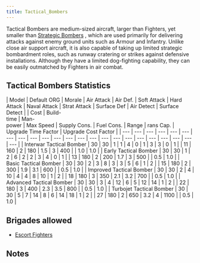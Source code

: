 ```yaml
---
title: Tactical_Bombers
---
```

 Tactical Bombers are medium-sized aircraft, larger than Fighters, yet smaller than [Strategic Bombers](/wiki/Strategic_Bombers "Strategic Bombers") , which are used primarily for delivering attacks against enemy ground units such as Armour and Infantry. Unlike close air support aircraft, it is also capable of taking up limited strategic bombardment roles, such as runway cratering or strikes against defensive installations. Although they have a limited dog-fighting capability, they can be easily outmatched by Fighters in air combat.

Tactical Bombers Statistics
---------------------------

| Model | Default ORG | Morale | Air Attack | Air Def. | Soft Attack | Hard Attack | Naval Attack | Strat Attack | Surface Def | Air Detect | Surface Detect |  | Cost | Build-  
time | Man-  
power | Max Speed | Supply Cons. | Fuel Cons. | Range | rans Cap. | Upgrade Time Factor | Upgrade Cost Factor |
| --- | --- | --- | --- | --- | --- | --- | --- | --- | --- | --- | --- | --- | --- | --- | --- | --- | --- | --- | --- | --- | --- | --- |
| Interwar Tactical Bomber | 30 | 30 | 1 | 1 | 4 | 0 | 1 | 3 | 3 | 0 | 1 |  | 11 | 160 | 2 | 180 | 1.5 | 3 | 400 |  | 1.0 | 1.0 |
| Early Tactical Bomber | 30 | 30 | 1 | 2 | 6 | 2 | 2 | 3 | 4 | 0 | 1 |  | 13 | 180 | 2 | 200 | 1.7 | 3 | 500 |  | 0.5 | 1.0 |
| Basic Tactical Bomber | 30 | 30 | 2 | 3 | 8 | 3 | 3 | 5 | 6 | 1 | 2 |  | 15 | 180 | 2 | 300 | 1.9 | 3.1 | 600 |  | 0.5 | 1.0 |
| Improved Tactical Bomber | 30 | 30 | 2 | 4 | 10 | 4 | 4 | 8 | 10 | 1 | 2 |  | 18 | 180 | 3 | 350 | 2.1 | 3.2 | 700 |  | 0.5 | 1.0 |
| Advanced Tactical Bomber | 30 | 30 | 3 | 4 | 12 | 6 | 5 | 12 | 14 | 1 | 2 |  | 22 | 180 | 3 | 400 | 2.3 | 3.5 | 800 |  | 0.5 | 1.0 |
| Turbojet Tactical Bomber | 30 | 30 | 5 | 7 | 14 | 8 | 6 | 14 | 18 | 1 | 2 |  | 27 | 180 | 2 | 650 | 3.2 | 4 | 1100 |  | 0.5 | 1.0 |

Brigades allowed
----------------

*   [Escort Fighters](/wiki/Escort_Fighters "Escort Fighters")

Notes
-----